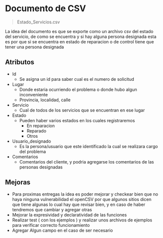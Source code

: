 # Documento de CSV 

> Estado\_Servicios.csv

La idea del documento es que se exporte como un archivo csv del estado del servicio, de como se encuentra y si hay alguna persona designada
esta es por que si se encuentra en estado de reparacion o de control tiene que tener una persona designada

## Atributos 

* Id 
	* Se asigna un id para saber cual es el numero de solicitud
* Lugar 
	* Donde estaria ocurriendo el problema o donde hubo algun inconveniente
	* Provincia, localidad, calle
* Servicio
	* Cual de todos de los servicios que se encuentran en ese lugar 
* Estado 
	* Pueden haber varios estados en los cuales registraremos 
		* En reparacion
		* Reparado
		* Otros 
* Usuario\_designado
	* Es la persona/usuario que este identificado la cual se realizara cargo del problema 
* Comentarios 
	* Comentarios del cliente, y podria agregarse los comentarios de las personas designadas 



## Mejoras

* Para proximas entregas la idea es poder mejorar y checkear bien que no haya ninguna vulnerabilidad el openCSV  por que algunos sitios dicen que tiene algunas lo cual hay que revisar bien, y en caso de haber tendremos que cambiar y agregar otras 
* Mejorar la expresividad y declaratividad de las funciones
* Realizar test ( con los ejemplos ) y realizar unos archivos de ejemplos para verificar correcto funcionamiento 
* Agregar Algun campo en el caso de ser necesario 
